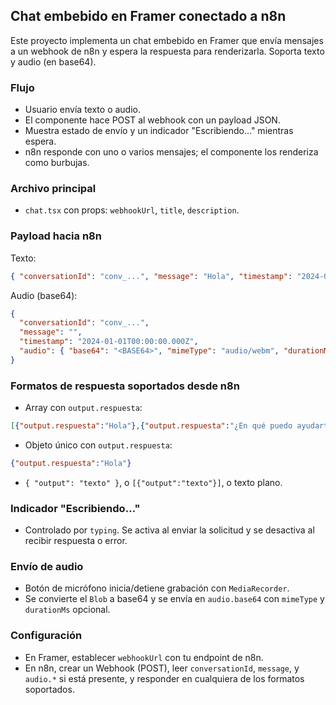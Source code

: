 ## Chat embebido en Framer conectado a n8n

Este proyecto implementa un chat embebido en Framer que envía mensajes a un webhook de n8n y espera la respuesta para renderizarla. Soporta texto y audio (en base64).

### Flujo
- Usuario envía texto o audio.
- El componente hace POST al webhook con un payload JSON.
- Muestra estado de envío y un indicador "Escribiendo…" mientras espera.
- n8n responde con uno o varios mensajes; el componente los renderiza como burbujas.

### Archivo principal
- `chat.tsx` con props: `webhookUrl`, `title`, `description`.

### Payload hacia n8n
Texto:
```json
{ "conversationId": "conv_...", "message": "Hola", "timestamp": "2024-01-01T00:00:00.000Z" }
```

Audio (base64):
```json
{
  "conversationId": "conv_...",
  "message": "",
  "timestamp": "2024-01-01T00:00:00.000Z",
  "audio": { "base64": "<BASE64>", "mimeType": "audio/webm", "durationMs": 12345 }
}
```

### Formatos de respuesta soportados desde n8n
- Array con `output.respuesta`:
```json
[{"output.respuesta":"Hola"},{"output.respuesta":"¿En qué puedo ayudarte?"}]
```
- Objeto único con `output.respuesta`:
```json
{"output.respuesta":"Hola"}
```
- `{ "output": "texto" }`, o `[{"output":"texto"}]`, o texto plano.

### Indicador "Escribiendo…"
- Controlado por `typing`. Se activa al enviar la solicitud y se desactiva al recibir respuesta o error.

### Envío de audio
- Botón de micrófono inicia/detiene grabación con `MediaRecorder`.
- Se convierte el `Blob` a base64 y se envía en `audio.base64` con `mimeType` y `durationMs` opcional.

### Configuración
- En Framer, establecer `webhookUrl` con tu endpoint de n8n.
- En n8n, crear un Webhook (POST), leer `conversationId`, `message`, y `audio.*` si está presente, y responder en cualquiera de los formatos soportados.


